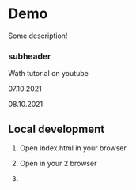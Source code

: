 # Demo

Some description!

### subheader

Wath tutorial on youtube

07.10.2021

08.10.2021

## Local development

1. Open index.html in your browser.

2. Open in your 2 browser

3.
